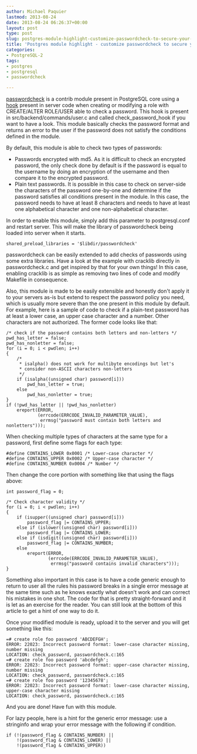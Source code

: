 ```yaml
---
author: Michael Paquier
lastmod: 2013-08-24
date: 2013-08-24 06:26:37+00:00
layout: post
type: post
slug: postgres-module-highlight-customize-passwordcheck-to-secure-your-database
title: 'Postgres module highlight - customize passwordcheck to secure your database'
categories:
- PostgreSQL-2
tags:
- postgres
- postgresql
- passwordcheck

---
```

[passwordcheck](http://www.postgresql.org/docs/current/static/passwordcheck.html) is a contrib module present in PostgreSQL core using a [hook](/postgresql-2/hooks-in-postgres-super-superuser-restrictions/) present in server code when creating or modifying a role with CREATE/ALTER ROLE/USER able to check a password. This hook is present in src/backend/commands/user.c and called check\_password\_hook if you want to have a look. This module basically checks the password format and returns an error to the user if the password does not satisfy the conditions defined in the module.

By default, this module is able to check two types of passwords:

  * Passwords encrypted with md5. As it is difficult to check an encrypted password, the only check done by default is if the password is equal to the username by doing an encryption of the username and then compare it to the encrypted password.
  * Plain text passwords. It is possible in this case to check on server-side the characters of the password one-by-one and determine if the password satisfies all conditions present in the module. In this case, the password needs to have at least 8 characters and needs to have at least one alphabetical character and one non-alphabetical character.

In order to enable this module, simply add this parameter to postgresql.conf and restart server. This will make the library of passwordcheck being loaded into server when it starts.

    shared_preload_libraries = '$libdir/passwordcheck'

passwordcheck can be easily extended to add checks of passwords using some extra libraries. Have a look at the example with cracklib directly in passwordcheck.c and get inspired by that for your own things! In this case, enabling cracklib is as simple as removing two lines of code and modify Makefile in consequence.

Also, this module is made to be easily extensible and honestly don't apply it to your servers as-is but extend to respect the password policy you need, which is usually more severe than the one present in this module by default. For example, here is a sample of code to check if a plain-text password has at least a lower case, an upper case character and a number. Other characters are not authorized. The former code looks like that:

    /* check if the password contains both letters and non-letters */
    pwd_has_letter = false;
    pwd_has_nonletter = false;
    for (i = 0; i < pwdlen; i++)
    {
        /*
         * isalpha() does not work for multibyte encodings but let's
         * consider non-ASCII characters non-letters
         */
        if (isalpha((unsigned char) password[i]))
            pwd_has_letter = true;
        else
            pwd_has_nonletter = true;
    }
    if (!pwd_has_letter || !pwd_has_nonletter)
        ereport(ERROR,
                (errcode(ERRCODE_INVALID_PARAMETER_VALUE),
                 errmsg("password must contain both letters and nonletters")));

When checking multiple types of characters at the same type for a password, first define some flags for each type:

    #define CONTAINS_LOWER 0x0001 /* Lower-case character */
    #define CONTAINS_UPPER 0x0002 /* Upper-case character */
    #define CONTAINS_NUMBER 0x0004 /* Number */

Then change the core portion with something like that using the flags above:

    int password_flag = 0;
 
    /* Check character validity */
    for (i = 0; i < pwdlen; i++)
    {
        if (isupper((unsigned char) password[i]))
            password_flag |= CONTAINS_UPPER;
        else if (islower((unsigned char) password[i]))
            password_flag |= CONTAINS_LOWER;
        else if (isdigit((unsigned char) password[i]))
            password_flag |= CONTAINS_NUMBER;
        else
            ereport(ERROR,
                    (errcode(ERRCODE_INVALID_PARAMETER_VALUE),
                     errmsg("password contains invalid characters")));
    }

Something also important in this case is to have a code generic enough to return to user all the rules his password breaks in a single error message at the same time such as he knows exactly what doesn't work and can correct his mistakes in one shot. The code for that is pretty straight-forward and it is let as an exercise for the reader. You can still look at the bottom of this article to get a hint of one way to do it.

Once your modified module is ready, upload it to the server and you will get something like this:

    =# create role foo password 'ABCDEFGH';
    ERROR: 22023: Incorrect password format: lower-case character missing, number missing
    LOCATION: check_password, passwordcheck.c:165
    =# create role foo password 'abcdefgh';
    ERROR: 22023: Incorrect password format: upper-case character missing, number missing
    LOCATION: check_password, passwordcheck.c:165
    =# create role foo password '12345678';
    ERROR: 22023: Incorrect password format: lower-case character missing, upper-case character missing
    LOCATION: check_password, passwordcheck.c:165

And you are done! Have fun with this module.

For lazy people, here is a hint for the generic error message: use a stringinfo and wrap your error message with the following if condition.

    if (!(password_flag & CONTAINS_NUMBER) ||
        !(password_flag & CONTAINS_LOWER) ||
        !(password_flag & CONTAINS_UPPER))
